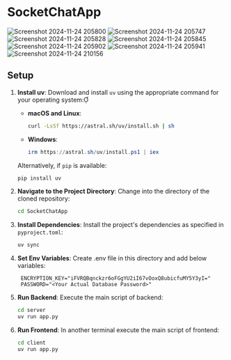 # SocketChatApp

![Screenshot 2024-11-24 205800](https://github.com/user-attachments/assets/d43ac35e-bc81-4c37-a136-c5b7bfd330e7)
![Screenshot 2024-11-24 205747](https://github.com/user-attachments/assets/aab0e584-a077-4c30-8382-ce0017eb8152)
![Screenshot 2024-11-24 205828](https://github.com/user-attachments/assets/4f6e92ab-fc8b-4744-b73f-0b755fddd990)
![Screenshot 2024-11-24 205845](https://github.com/user-attachments/assets/7729b934-03d8-40f6-a76b-a42255015530)
![Screenshot 2024-11-24 205902](https://github.com/user-attachments/assets/f1b7335e-8f25-4e94-9142-6ddbedeb4e98)
![Screenshot 2024-11-24 205941](https://github.com/user-attachments/assets/1d191a64-1c32-44b1-a142-4125d150561d)
![Screenshot 2024-11-24 210156](https://github.com/user-attachments/assets/cb2b861e-3d9e-49fd-a0db-7bdd5353d2ab)

## Setup

1. **Install uv**: Download and install `uv` using the appropriate command for your operating system:

   - **macOS and Linux**:

     ```bash
     curl -LsSf https://astral.sh/uv/install.sh | sh
     ```

   - **Windows**:

     ```powershell
     irm https://astral.sh/uv/install.ps1 | iex
     ```

   Alternatively, if `pip` is available:

   ```bash
   pip install uv
   ```

2. **Navigate to the Project Directory**: Change into the directory of the cloned repository:

   ```bash
   cd SocketChatApp
   ```

3. **Install Dependencies**: Install the project's dependencies as specified in `pyproject.toml`:

   ```bash
   uv sync
   ```

4. **Set Env Variables**: Create .env file in this directory and add below variables:

   ```plaintext
    ENCRYPTION_KEY="iFVRQBqnckzr6oFGgYU2iI67vOoxQ8ubicfuMY5Y3yI="
    PASSWORD="<Your Actual Database Password>"
   ```

5. **Run Backend**: Execute the main script of backend:

   ```bash
   cd server
   uv run app.py
   ```

6. **Run Frontend**: In another terminal execute the main script of frontend:

   ```bash
   cd client
   uv run app.py
   ```
